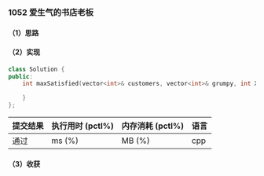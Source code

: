 ### 1052 爱生气的书店老板

#### （1）思路

#### （2）实现

```cpp
class Solution {
public:
    int maxSatisfied(vector<int>& customers, vector<int>& grumpy, int X) {

    }
};
```

| 提交结果 | 执行用时 (pctl%) | 内存消耗 (pctl%) | 语言 |
|:---------|:-----------------|:-----------------|:-----|
| 通过     |  ms (%)   |  MB (%)  | cpp  |

#### （3）收获
